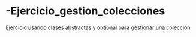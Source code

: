 # -Ejercicio_gestion_colecciones
Ejercicio usando clases abstractas y optional para gestionar  una colección
